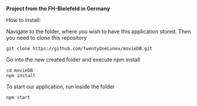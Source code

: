 **Project from the FH-Bielefeld in Germany**

How to install:

Navigate to the folder, where you wish to have this application stored. Then you need to clone this repository
```
git clone https://github.com/TwentyOneLunex/movieDB.git
```

Go into the new created folder and execute npm install
```
cd movieDB
npm install
```

To start our application, run inside the folder
```
npm start
```
